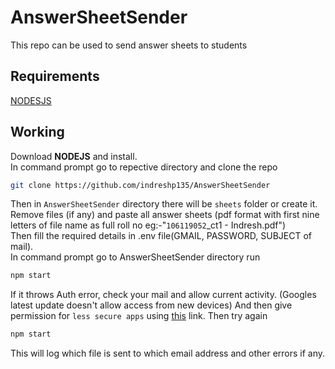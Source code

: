 # AnswerSheetSender
This repo can be used to send answer sheets to students

##  Requirements
[NODESJS](https://nodejs.org/en/)

## Working 
Download **NODEJS** and install.<br>
In command prompt go to repective directory and clone the repo
```sh
git clone https://github.com/indreshp135/AnswerSheetSender
```
Then in `AnswerSheetSender` directory there will be `sheets` folder or create it.<br>
Remove files (if any) and paste all answer sheets (pdf format with first nine letters of file name as full roll no eg:-"`106119052`_ct1 - Indresh.pdf")<br>
Then fill the required details in .env file(GMAIL, PASSWORD, SUBJECT of mail).<br>
In command prompt go to AnswerSheetSender directory run 
```sh
npm start
```
If it throws Auth error, check your mail and allow current activity. (Googles latest update doesn't allow access from new devices) And then give permission for `less secure apps` using [this](https://www.google.com/settings/security/lesssecureapps) link. Then try again 
```sh
npm start
```
This will log which file is sent to which email address and other errors if any.

